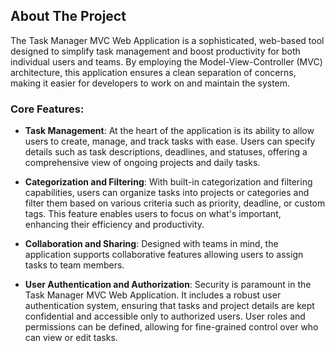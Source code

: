 ## About The Project

The Task Manager MVC Web Application is a sophisticated, web-based tool designed to simplify task management and boost productivity for both individual users and teams. By employing the Model-View-Controller (MVC) architecture, this application ensures a clean separation of concerns, making it easier for developers to work on and maintain the system.

### Core Features:

- **Task Management**: At the heart of the application is its ability to allow users to create, manage, and track tasks with ease. Users can specify details such as task descriptions, deadlines, and statuses, offering a comprehensive view of ongoing projects and daily tasks.

- **Categorization and Filtering**: With built-in categorization and filtering capabilities, users can organize tasks into projects or categories and filter them based on various criteria such as priority, deadline, or custom tags. This feature enables users to focus on what's important, enhancing their efficiency and productivity.

- **Collaboration and Sharing**: Designed with teams in mind, the application supports collaborative features allowing users to assign tasks to team members. 

- **User Authentication and Authorization**: Security is paramount in the Task Manager MVC Web Application. It includes a robust user authentication system, ensuring that tasks and project details are kept confidential and accessible only to authorized users. User roles and permissions can be defined, allowing for fine-grained control over who can view or edit tasks.


